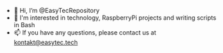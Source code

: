 - 👋 Hi, I’m @EasyTecRepository
- 👀 I'm interested in technology, RaspberryPi projects and writing scripts in Bash
- 📫 If you have any questions, please contact us at kontakt@easytec.tech

<!---
EasyTecRepository/EasyTecRepository is a ✨ special ✨ repository because its `README.md` (this file) appears on your GitHub profile.
You can click the Preview link to take a look at your changes.
--->

